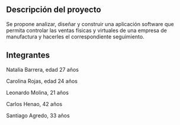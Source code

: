 ## Descripción del proyecto

Se propone analizar, diseñar y construir una aplicación software que permita controlar las ventas físicas y virtuales de una empresa de manufactura 
y hacerles el correspondiente seguimiento.

## Integrantes

Natalia Barrera, edad 27 años

Carolina Rojas, edad 24 años

Leonardo Molina, 21 años 

Carlos Henao, 42 años 

Santiago Agredo, 33 años

